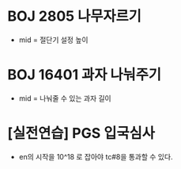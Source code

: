 # BOJ 2805 나무자르기 
- mid = 절단기 설정 높이

# BOJ 16401 과자 나눠주기
- mid = 나눠줄 수 있는 과자 길이

# [실전연습] PGS 입국심사
- en의 시작을 10^18 로 잡아야 tc#8을 통과할 수 있다.
